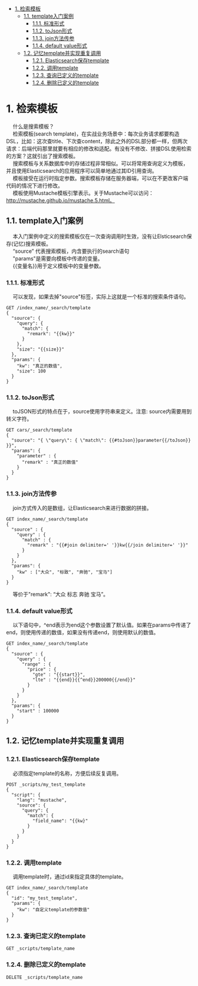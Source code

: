 
<!-- TOC -->

- [1. 检索模板](#1-检索模板)
    - [1.1. template入门案例](#11-template入门案例)
        - [1.1.1. 标准形式](#111-标准形式)
        - [1.1.2. toJson形式](#112-tojson形式)
        - [1.1.3. join方法传参](#113-join方法传参)
        - [1.1.4. default value形式](#114-default-value形式)
    - [1.2. 记忆template并实现重复调用](#12-记忆template并实现重复调用)
        - [1.2.1. Elasticsearch保存template](#121-elasticsearch保存template)
        - [1.2.2. 调用template](#122-调用template)
        - [1.2.3. 查询已定义的template](#123-查询已定义的template)
        - [1.2.4. 删除已定义的template](#124-删除已定义的template)

<!-- /TOC -->

# 1. 检索模板  
<!-- 
https://blog.csdn.net/miaomiao19971215/article/details/106322234
-->
&emsp; 什么是搜索模板？  
&emsp; 检索模板(search template)，在实战业务场景中：每次业务请求都要构造 DSL，比如：这次查title、下次查content，除此之外的DSL部分都一样，但两次请求：后端代码那里就要有相应的修改和适配。有没有不修改、拼接DSL使用检索的方案？这就引出了搜索模板。  
&emsp; 搜索模板与关系数据库中的存储过程非常相似。可以将常用查询定义为模板，并且使用Elasticsearch的应用程序可以简单地通过其ID引用查询。  
&emsp; 模板接受在运行时指定参数。搜索模板存储在服务器端，可以在不更改客户端代码的情况下进行修改。  
&emsp; 模板使用Mustache模板引擎表示。关于Mustache可以访问：http://mustache.github.io/mustache.5.html。

## 1.1. template入门案例  
&emsp; 本入门案例中定义的搜索模板仅在一次查询调用时生效，没有让Elsticsearch保存(记忆)搜索模板。  
&emsp; “source” 代表搜索模板，内含要执行的search语句  
&emsp; "params"是需要向模板中传递的变量。  
&emsp; {{变量名}}用于定义模板中的变量参数。  

### 1.1.1. 标准形式  
&emsp; 可以发现，如果去掉"source"标签，实际上这就是一个标准的搜索条件语句。  

```text
GET /index_name/_search/template
{
  "source": {
    "query": {
      "match": {
        "remark": "{{kw}}"
      }
    },
    "size": "{{size}}"
  },
  "params": {
    "kw": "真正的数值",
    "size": 100
  }
}
```

### 1.1.2. toJson形式
&emsp; toJSON形式的特点在于，source使用字符串来定义。注意: source内需要用到转义字符。  

```text
GET cars/_search/template
{
  "source": "{ \"query\": { \"match\": {{#toJson}}parameter{{/toJson}} }}",
  "params": {
    "parameter" : {
      "remark" : "真正的数值"
    }
  }
}
```

### 1.1.3. join方法传参  
&emsp; join方式传入的是数组，让Elasticsearch来进行数据的拼接。  

```text
GET index_name/_search/template
{
  "source" : {
    "query" : {
      "match" : {
        "remark" : "{{#join delimiter=' '}}kw{{/join delimiter=' '}}"
      }
    }
  },
  "params": {
    "kw" : ["大众", "标致", "奔驰", "宝马"]
  }
}
```

&emsp; 等价于"remark": “大众 标志 奔驰 宝马”。  

### 1.1.4. default value形式  
&emsp; 以下语句中，^end表示为end这个参数设置了默认值。如果在params中传递了end，则使用传递的数值，如果没有传递end，则使用默认的数值。  

```text
GET index_name/_search/template
{
  "source" : {
    "query" : {
      "range" : {
        "price" : {
          "gte" : "{{start}}",
          "lte" : "{{end}}{{^end}}200000{{/end}}"
        }
      }
    }
  },
  "params": {
    "start" : 100000
  }
}
```

## 1.2. 记忆template并实现重复调用  
### 1.2.1. Elasticsearch保存template  
&emsp; 必须指定template的名称，方便后续反复调用。  

```text
POST _scripts/my_test_template
{
  "script": {
    "lang": "mustache",
    "source": {
      "query": {
        "match": {
          "field_name": "{{kw}" 
        }
      }
    }
  }
}
```

### 1.2.2. 调用template  
&emsp; 调用template时，通过id来指定具体的template。  

```text
GET index_name/_search/template
{
  "id": "my_test_template",
  "params": {
    "kw": "自定义template的参数值"
  }
}
```

### 1.2.3. 查询已定义的template  
```text
GET _scripts/template_name
```

### 1.2.4. 删除已定义的template  

```text
DELETE _scripts/template_name
```

